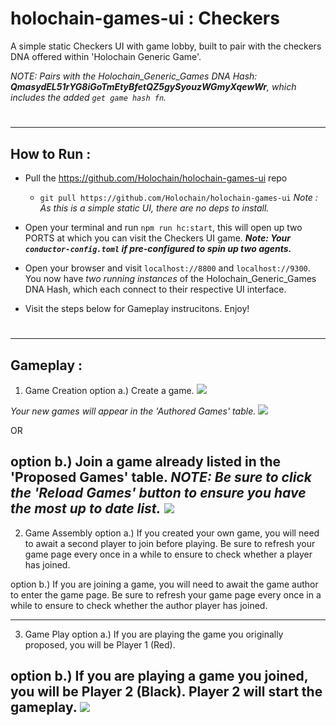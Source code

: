 # holochain-games-ui : Checkers
A simple static Checkers UI with game lobby, built to pair with the checkers DNA offered within 'Holochain Generic Game'.

*NOTE: Pairs with the Holochain_Generic_Games DNA Hash:  **QmasydEL51rYG8iGoTmEtyBfetQZ5gySyouzWGmyXqewWr**, which includes the added `get game hash fn`.*

#
---
## How to Run :
- Pull the https://github.com/Holochain/holochain-games-ui repo
    - `git pull https://github.com/Holochain/holochain-games-ui`
    *Note : As this is a simple static UI, there are no deps to install.*
  
- Open your terminal and run `npm run hc:start`, this will open up two PORTS at which you can visit the Checkers UI game.
   _**Note: Your `conductor-config.toml` if pre-configured to spin up two agents.**_

- Open your browser and visit `localhost://8800` and `localhost://9300`. You now have *two running instances* of the Holochain_Generic_Games DNA Hash, which each connect to their respective UI interface.

- Visit the steps below for Gameplay instrucitons.  Enjoy!
#
---
## Gameplay :

1. Game Creation
option a.) Create a game.
![](https://i.imgur.com/EcGTtH8.png)

*Your new games will appear in the 'Authored Games' table.*
![](https://)

OR

option b.) Join a game already listed in the 'Proposed Games' table.
*NOTE: Be sure to click the 'Reload Games' button to ensure you have the most up to date list.*
![](https://)
---
2. Game Assembly
option a.) If you created your own game, you will need to await a second player to join before playing. Be sure to refresh your game page every once in a while to ensure to check whether a player has joined.

option b.) If you are joining a game, you will need to await the game author to enter the game page. Be sure to refresh your game page every once in a while to ensure to check whether the author player has joined.

---
3. Game Play
option a.) If you are playing the game you originally proposed, you will be Player 1 (Red).

option b.) If you are playing a game you joined, you will be Player 2 (Black). Player 2 will start the gameplay.
![](https://i.imgur.com/1Se7Li2.jpg)
---
